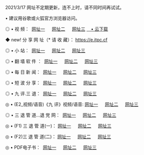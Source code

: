 <p>2021/3/17 网址不定期更新，连不上时，请不同时间再试试。
<p>• 建议用谷歌或火狐官方浏览器访问。
<p>◎ • 视 频： 
<a href="http://hww.lexmarktr.com/" target="_blank">网址一</a> 　 
<a href="http://hpz.lexmarktr.com/" target="_blank">网址二</a> 　 
<a href="http://hpz.lexmarktr.com/b.html" target="_blank">网址三</a>
<a href="https://yadi.sk/d/d0sUeAOpal3njw" target="_blank">　• 云下载 </a></p>
<p>◆ new! 分 享 网 址（* 请 收 藏）： <a href="http://hvp.lexmarktr.com/a.html">https://e.itpc.cf</a></p>

<p>◎ • 小 站：  
<a href="http://hww.lexmarktr.com/f.html" target="_blank">网址一</a> 　 
<a href="http://hpz.lexmarktr.com/h.html" target="_blank">网址二</a> 　 
<a href="http://hpz.lexmarktr.com/k/" target="_blank">网址三</a></p>
<p>◎ • 翻 墙 软 件 ：  
<a href="http://hww.lexmarktr.com/ff/" target="_blank">网址一</a> 　 
<a href="http://hpz.lexmarktr.com/s/read/a1_nd.html" target="_blank">网址二</a> 　 
<a href="http://hpz.lexmarktr.com/ff/index.html" target="_blank">网址三</a></p>
<p>◎ • 每 日 新 闻：  
<a href="http://hww.lexmarktr.com/day/" target="_blank">网址一</a> 　 
<a href="http://hpz.lexmarktr.com/day/" target="_blank">网址二</a> 　 
<a href="http://hpz.lexmarktr.com/day/index.html" target="_blank">网址三</a></p>
<p>◎ • 短 波 分 享：  
<a href="http://hww.lexmarktr.com/h/" target="_blank">网址一</a> 　 
<a href="http://hpz.lexmarktr.com/h/" target="_blank">网址二</a> 　 
<a href="http://hpz.lexmarktr.com/h/index.html" target="_blank">网址三</a></p>
<p>◎ • 九 评.三 退：  
<a href="http://hww.lexmarktr.com/t/" target="_blank">网址一</a> 　 
<a href="http://hpz.lexmarktr.com/v2/index.html" target="_blank">网址二</a> 　 
<a href="http://hpz.lexmarktr.com/tt/index.html" target="_blank">网址三</a> 　</p>
<p>◎ • (E2_视频/语音)《九 评》视频/语音: 
<a href="http://hpz.lexmarktr.com/7738.html" target="_blank">网址一</a> 　 
<a href="http://hpz.lexmarktr.com/7614.html" target="_blank">网址二</a> 　 
<a href="http://hpz.lexmarktr.com/7633.html" target="_blank">网址三</a></p>
<p>◎ • 三 退 管 道...退 党 网：  
<a href="http://hww.lexmarktr.com/go/td1.html" target="_blank">网址一</a> 　 
<a href="http://hpz.lexmarktr.com/go/td2.html" target="_blank">网址二</a> 　 
<a href="http://hpz.lexmarktr.com/go/td3.html" target="_blank">网址三</a></p>
<p>◎ • (F1) 三 退 管 道(一)： 
<a href="http://hww.lexmarktr.com/dd/" target="_blank">网址一</a> 　 
<a href="http://hpz.lexmarktr.com/s/read/a1_tdx.html" target="_blank">网址二</a> 　 
<a href="http://hpz.lexmarktr.com/dd/" target="_blank">网址三</a></p>
<p>◎ • (F2)三 退 管 道(二)： 
<a href="http://hpz.lexmarktr.com/d/" target="_blank">网址一</a> 　 
<a href="http://hww.lexmarktr.com/d/index.html" target="_blank">网址二</a> 　 
<a href="http://hpz.lexmarktr.com/d/" target="_blank">网址三</a></p>
<p>◎ • PDF电子书：  
<a href="http://hww.lexmarktr.com/p/" target="_blank">网址一</a> 　 
<a href="http://hpz.lexmarktr.com/p/index.html" target="_blank">网址二</a> 　 
<a href="http://hpz.lexmarktr.com/p/" target="_blank">网址三</a></p>
